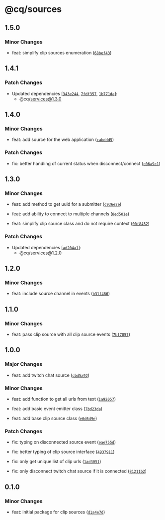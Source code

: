 # @cq/sources

## 1.5.0

### Minor Changes

- feat: simplify clip sources enumeration ([`68bef43`](https://github.com/jordanshatford/clip-queue/commit/68bef43fb6346fb90ca7098daf7edb5fc308f173))

## 1.4.1

### Patch Changes

- Updated dependencies [[`343e244`](https://github.com/jordanshatford/clip-queue/commit/343e244eceb23601629128f4fde9f45f93af6a3b), [`7fdf357`](https://github.com/jordanshatford/clip-queue/commit/7fdf3570d30bc926db60c451e8f6c1e30b4ecfb7), [`1b771da`](https://github.com/jordanshatford/clip-queue/commit/1b771daef4f5bd54c5be30d32bbc47c1b151131d)]:
  - @cq/services@1.3.0

## 1.4.0

### Minor Changes

- feat: add source for the web application ([`cabddd5`](https://github.com/jordanshatford/clip-queue/commit/cabddd5d35a235178b498e284c5aa82fc4aea537))

### Patch Changes

- fix: better handling of current status when disconnect/connect ([`c06a9c1`](https://github.com/jordanshatford/clip-queue/commit/c06a9c1bdcddb3f1fa137ac69031126f123b1f70))

## 1.3.0

### Minor Changes

- feat: add method to get uuid for a submitter ([`c936e2e`](https://github.com/jordanshatford/clip-queue/commit/c936e2e60781057922b6d42e21f1b38214ce84a6))

- feat: add ability to connect to multiple channels ([`8ed501e`](https://github.com/jordanshatford/clip-queue/commit/8ed501e9c197e39ef761c2a80e5711be809b3eac))

- feat: simplify clip source class and do not require context ([`00f8452`](https://github.com/jordanshatford/clip-queue/commit/00f8452d22dbcc303a7593eb6659f4dd0ac94fd9))

### Patch Changes

- Updated dependencies [[`ad204a1`](https://github.com/jordanshatford/clip-queue/commit/ad204a1f4de8a0e6557dd333914533b37c5432da)]:
  - @cq/services@1.2.0

## 1.2.0

### Minor Changes

- feat: include source channel in events ([`b31f466`](https://github.com/jordanshatford/clip-queue/commit/b31f46621bd34ea859bc9e057e36b95716530aa0))

## 1.1.0

### Minor Changes

- feat: pass clip source with all clip source events ([`7bf7857`](https://github.com/jordanshatford/clip-queue/commit/7bf78574b19f5fb0b2e1f70367b89a865a9eb97c))

## 1.0.0

### Major Changes

- feat: add twitch chat source ([`cbd5a92`](https://github.com/jordanshatford/clip-queue/commit/cbd5a922c5e29f06f2c9cdcc512975ff39dd31b4))

### Minor Changes

- feat: add function to get all urls from text ([`1a92057`](https://github.com/jordanshatford/clip-queue/commit/1a920573cf96cb32542078ba0ad96684d21a63a8))

- feat: add basic event emitter class ([`7bd23da`](https://github.com/jordanshatford/clip-queue/commit/7bd23da6e1f7fd79318f3287609637027bd91588))

- feat: add base clip source class ([`e6d6d9e`](https://github.com/jordanshatford/clip-queue/commit/e6d6d9e9a991b7fc49ef581ec71f50ccae28ad21))

### Patch Changes

- fix: typing on disconnected source event ([`eae755d`](https://github.com/jordanshatford/clip-queue/commit/eae755d581a03621089bee7f4be3d1d2e7ad5a71))

- fix: better typing of clip source interface ([`4937911`](https://github.com/jordanshatford/clip-queue/commit/4937911fb66a0ddbcf7b4698457099a50e8ed500))

- fix: only get unique list of clip urls ([`1ad3051`](https://github.com/jordanshatford/clip-queue/commit/1ad30518f1cd6ef3770694d53eb0561e7bca54fe))

- fix: only disconnect twitch chat source if it is connected ([`81211b2`](https://github.com/jordanshatford/clip-queue/commit/81211b2a6d9d07b5e6f9ff3f3ed3d2ce67569d95))

## 0.1.0

### Minor Changes

- feat: initial package for clip sources ([`d1a4e7d`](https://github.com/jordanshatford/clip-queue/commit/d1a4e7df609f8a77ed53b2cf774edefb5c659550))
